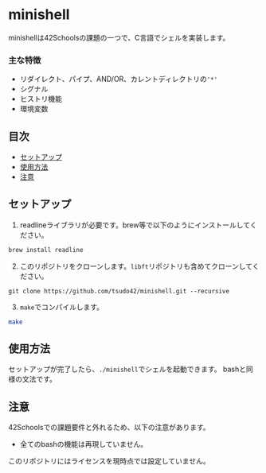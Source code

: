 # minishell

minishellは42Schoolsの課題の一つで、C言語でシェルを実装します。

### 主な特徴

- リダイレクト、パイプ、AND/OR、カレントディレクトリの`'*'`
- シグナル
- ヒストリ機能
- 環境変数

## 目次

- [セットアップ](#セットアップ)
- [使用方法](#使用方法)
- [注意](#注意)

## セットアップ

1. readlineライブラリが必要です。brew等で以下のようにインストールしてください。
```sh
brew install readline
```

2. このリポジトリをクローンします。`libft`リポジトリも含めてクローンしてください。
```
git clone https://github.com/tsudo42/minishell.git --recursive
```

3. `make`でコンパイルします。
```sh
make
```

## 使用方法

セットアップが完了したら、`./minishell`でシェルを起動できます。
bashと同様の文法です。

## 注意

42Schoolsでの課題要件と外れるため、以下の注意があります。
- 全てのbashの機能は再現していません。

このリポジトリにはライセンスを現時点では設定していません。
